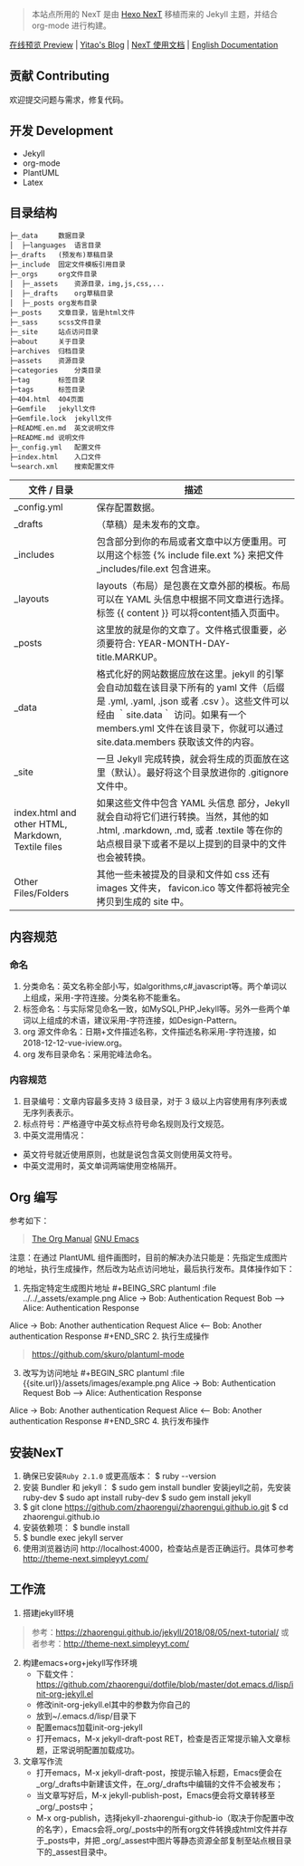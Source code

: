 > 本站点所用的 NexT 是由 [Hexo NexT](https://github.com/iissnan/hexo-theme-next) 移植而来的 Jekyll 主题，并结合 org-mode 进行构建。<!--commit: f951075d9b739d26b42472431995fa68d08796aa-->

<a href="http://simpleyyt.github.io/jekyll-theme-next/" target="_blank">在线预览 Preview</a> | <a href="http://simpleyyt.com" target="_blank">Yitao's Blog</a> | <a href="http://theme-next.simpleyyt.com" target="_blank">NexT 使用文档</a> |  [English Documentation](README.en.md)

## 贡献 Contributing

欢迎提交问题与需求，修复代码。

## 开发 Development
- Jekyll
- org-mode
- PlantUML
- Latex

## 目录结构
~~~
├─_data		数据目录
│  ├─languages	语言目录
├─_drafts	(预发布)草稿目录
├─_include	固定文件模板引用目录
├─_orgs		org文件目录
│  ├─_assets	资源目录，img,js,css,...
│  ├─_drafts	org草稿目录
│  ├─_posts	org发布目录
├─_posts	文章目录，皆是html文件
├─_sass		scss文件目录
├─_site		站点访问目录
├─about		关于目录
├─archives	归档目录
├─assets	资源目录
├─categories	分类目录
├─tag		标签目录
├─tags		标签目录
├─404.html	404页面
├─Gemfile	jekyll文件	
├─Gemfile.lock	jekyll文件
├─README.en.md	英文说明文件
├─README.md	说明文件
├─_config.yml	配置文件
├─index.html	入口文件
└─search.xml	搜索配置文件
~~~

|文件 / 目录|描述|
|-----------|------|
|_config.yml|保存配置数据。|
|_drafts|（草稿）是未发布的文章。|
|_includes|包含部分到你的布局或者文章中以方便重用。可以用这个标签  {% include file.ext %} 来把文件 _includes/file.ext 包含进来。|
|_layouts|layouts（布局）是包裹在文章外部的模板。布局可以在 YAML 头信息中根据不同文章进行选择。标签  {{ content }} 可以将content插入页面中。|
|_posts|这里放的就是你的文章了。文件格式很重要，必须要符合: YEAR-MONTH-DAY-title.MARKUP。|
|_data|格式化好的网站数据应放在这里。jekyll 的引擎会自动加载在该目录下所有的 yaml 文件（后缀是 .yml, .yaml, .json 或者 .csv ）。这些文件可以经由 ｀site.data｀ 访问。如果有一个 members.yml 文件在该目录下，你就可以通过 site.data.members 获取该文件的内容。|
|_site|一旦 Jekyll 完成转换，就会将生成的页面放在这里（默认）。最好将这个目录放进你的 .gitignore 文件中。|
|index.html and other HTML, Markdown, Textile files|如果这些文件中包含 YAML 头信息 部分，Jekyll 就会自动将它们进行转换。当然，其他的如 .html, .markdown, .md, 或者 .textile 等在你的站点根目录下或者不是以上提到的目录中的文件也会被转换。|
|Other Files/Folders|其他一些未被提及的目录和文件如  css 还有 images 文件夹， favicon.ico 等文件都将被完全拷贝到生成的 site 中。|

## 内容规范
### 命名
1. 分类命名：英文名称全部小写，如algorithms,c#,javascript等。两个单词以上组成，采用-字符连接。分类名称不能重名。
2. 标签命名：与实际常见命名一致，如MySQL,PHP,Jekyll等。另外一些两个单词以上组成的术语，建议采用-字符连接，如Design-Pattern。
3. org 源文件命名：日期+文件描述名称，文件描述名称采用-字符连接，如2018-12-12-vue-iview.org。
4. org 发布目录命名：采用驼峰法命名。

### 内容规范
1. 目录编号：文章内容最多支持 3 级目录，对于 3 级以上内容使用有序列表或无序列表表示。
2. 标点符号：严格遵守中英文标点符号命名规则及行文规范。
3. 中英文混用情况：
 + 英文符号就近使用原则，也就是说包含英文则使用英文符号。
 + 中英文混用时，英文单词两端使用空格隔开。

## Org 编写
参考如下： 
> [The Org Manual](http://orgmode.org/manual/index.html)
> [GNU Emacs](https://zhaorengui.github.io/software/2016/06/06/using-emacs/)

注意：在通过 PlantUML 组件画图时，目前的解决办法只能是：先指定生成图片的地址，执行生成操作，然后改为站点访问地址，最后执行发布。具体操作如下：
1. 先指定特定生成图片地址
#+BEING_SRC plantuml :file ../../_assets/example.png 
Alice -> Bob: Authentication Request
Bob --> Alice: Authentication Response

Alice -> Bob: Another authentication Request
Alice <-- Bob: Another authentication Response
#+END_SRC
2. 执行生成操作
> https://github.com/skuro/plantuml-mode
3. 改写为访问地址
#+BEGIN_SRC plantuml :file {{site.url}}/assets/images/example.png
Alice -> Bob: Authentication Request
Bob --> Alice: Authentication Response

Alice -> Bob: Another authentication Request
Alice <-- Bob: Another authentication Response
#+END_SRC
4. 执行发布操作
## 安装NexT
1. 确保已安装`Ruby 2.1.0` 或更高版本：
 $ ruby --version
2. 安装 Bundler 和 jekyll：
 $ sudo gem install bundler
 安装jeyll之前，先安装ruby-dev
 $ sudo apt install ruby-dev
 $ sudo gem install jekyll
3. $ git clone https://github.com/zhaorengui/zhaorengui.github.io.git
 $ cd zhaorengui.github.io
4. 安装依赖项：
 $ bundle install
5. $ bundle exec jekyll server
6. 使用浏览器访问 http://localhost:4000，检查站点是否正确运行。具体可参考 http://theme-next.simpleyyt.com/ 

## 工作流
1. 搭建jekyll环境
> 参考：https://zhaorengui.github.io/jekyll/2018/08/05/next-tutorial/
> 或者参考：http://theme-next.simpleyyt.com/
2. 构建emacs+org+jekyll写作环境
	- 下载文件：https://github.com/zhaorengui/dotfile/blob/master/dot.emacs.d/lisp/init-org-jekyll.el
	- 修改init-org-jekyll.el其中的参数为你自己的
	- 放到~/.emacs.d/lisp/目录下
	- 配置emacs加载init-org-jekyll
	- 打开emacs，M-x jekyll-draft-post RET，检查是否正常提示输入文章标题，正常说明配置加载成功。
3. 文章写作流
	- 打开emacs，M-x jekyll-draft-post，按提示输入标题，Emacs便会在 _org/_drafts中新建该文件，在_org/_drafts中编辑的文件不会被发布；
	- 当文章写好后，M-x jekyll-publish-post，Emacs便会将文章转移至_org/_posts中；
	- M-x org-publish，选择jekyll-zhaorengui-github-io（取决于你配置中改的名字），Emacs会将_org/_posts中的所有org文件转换成html文件并存于_posts中，并把 _org/_assest中图片等静态资源全部复制至站点根目录下的_assest目录中。
